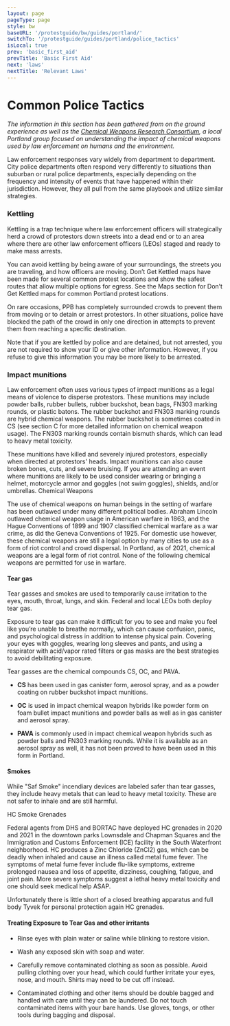 ```yaml
---
layout: page
pageType: page
style: bw
baseURL: '/protestguide/bw/guides/portland/'
switchTo: '/protestguide/guides/portland/police_tactics'
isLocal: true
prev: 'basic_first_aid'
prevTitle: 'Basic First Aid'
next: 'laws'
nextTitle: 'Relevant Laws'
---
```


# Common Police Tactics

_The information in this section has been gathered from on the ground experience as well as the [Chemical Weapons Research Consortium](https://www.chemicalweaponsresearch.com/), a local Portland group focused on understanding the impact of chemical weapons used by law enforcement on humans and the environment._

Law enforcement responses vary widely from department to department. City police departments often respond very differently to situations than suburban or rural police departments, especially depending on the frequency and intensity of events that have happened within their jurisdiction. However, they all pull from the same playbook and utilize similar strategies.

### Kettling

Kettling is a trap technique where law enforcement officers will strategically herd a crowd of protestors down streets into a dead end or to an area where there are other law enforcement officers (LEOs) staged and ready to make mass arrests.

You can avoid kettling by being aware of your surroundings, the streets you are traveling, and how officers are moving. Don’t Get Kettled maps have been made for several common protest locations and show the safest routes that allow multiple options for egress. See the Maps section for Don’t Get Kettled maps for common Portland protest locations.

On rare occasions, PPB has completely surrounded crowds to prevent them from moving or to detain or arrest protestors. In other situations, police have blocked the path of the crowd in only one direction in attempts to prevent them from reaching a specific destination.

Note that if you are kettled by police and are detained, but not arrested, you are not required to show your ID or give other information. However, if you refuse to give this information you may be more likely to be arrested.

### Impact munitions

Law enforcement often uses various types of impact munitions as a legal means of violence to disperse protestors. These munitions may include powder balls, rubber bullets, rubber buckshot, bean bags, FN303 marking rounds, or plastic batons. The rubber buckshot and FN303 marking rounds are hybrid chemical weapons. The rubber buckshot is sometimes coated in CS (see section C for more detailed information on chemical weapon usage). The FN303 marking rounds contain bismuth shards, which can lead to heavy metal toxicity.

These munitions have killed and severely injured protestors, especially when directed at protestors' heads. Impact munitions can also cause broken bones, cuts, and severe
bruising. If you are attending an event where munitions are likely to be used consider wearing or bringing a helmet, motorcycle armor and goggles (not swim goggles), shields, and/or umbrellas.
Chemical Weapons

The use of chemical weapons on human beings in the setting of warfare has been outlawed under many different political bodies. Abraham Lincoln outlawed chemical weapon usage in American warfare in 1863, and the Hague Conventions of 1899 and 1907 classified chemical warfare as a war crime, as did the Geneva Conventions of 1925. For domestic use however, these chemical weapons are still a legal option by many cities to use as a form of riot control and crowd dispersal. In Portland, as of 2021, chemical weapons are a legal form of riot control. None of the following chemical weapons are permitted for use in warfare. 


#### Tear gas

Tear gasses and smokes are used to temporarily cause irritation to the eyes, mouth, throat, lungs, and skin. Federal and local LEOs both deploy tear gas.

Exposure to tear gas can make it difficult for you to see and make you feel like you’re unable to breathe normally, which can cause confusion, panic, and psychological distress in addition to intense physical pain. Covering your eyes with goggles, wearing long sleeves and pants, and using a respirator with acid/vapor rated filters or gas masks are the best strategies to avoid debilitating exposure.

Tear gasses are the chemical compounds CS, OC, and PAVA. 

- **CS** has been used in gas canister form, aerosol spray, and as a powder coating on rubber buckshot impact munitions.

- **OC** is used in impact chemical weapon hybrids like powder form on foam bullet impact munitions and powder balls as well as in gas canister and aerosol spray.  

- **PAVA** is commonly used in impact chemical weapon hybrids such as powder balls and FN303 marking rounds. While it is available as an aerosol spray as well, it has not been proved to have been used in this form in Portland.


#### Smokes

While "Saf Smoke" incendiary devices are labeled safer than tear gasses, they include heavy metals that can lead to heavy metal toxicity. These are not safer to inhale and are still harmful.

HC Smoke Grenades

Federal agents from DHS and BORTAC have deployed HC grenades in 2020 and 2021 in the downtown parks Lownsdale and Chapman Squares and the Immigration and Customs Enforcement (ICE) facility in the South Waterfront neighborhood. HC produces a Zinc Chloride (ZnCl2) gas, which can be deadly when inhaled and cause an illness called metal fume fever. The symptoms of metal fume fever include flu-like symptoms, extreme prolonged nausea and loss of appetite, dizziness, coughing, fatigue, and joint pain. More severe symptoms suggest a lethal heavy metal toxicity and one should seek medical help ASAP. 

Unfortunately there is little short of a closed breathing apparatus and full body Tyvek for personal protection again HC grenades.


#### Treating Exposure to Tear Gas and other irritants

- Rinse eyes with plain water or saline while blinking to restore vision.

- Wash any exposed skin with soap and water.

- Carefully remove contaminated clothing as soon as possible. Avoid pulling clothing over your head, which could further irritate your eyes, nose, and mouth. Shirts may need to be cut off instead.

- Contaminated clothing and other items should be double bagged and handled with care until they can be laundered. Do not touch contaminated items with your bare hands. Use gloves, tongs, or other tools during bagging and disposal.